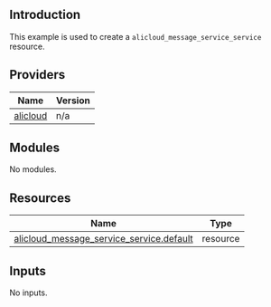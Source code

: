 ## Introduction

This example is used to create a `alicloud_message_service_service` resource.

<!-- BEGIN_TF_DOCS -->
## Providers

| Name | Version |
|------|---------|
| <a name="provider_alicloud"></a> [alicloud](#provider\_alicloud) | n/a |

## Modules

No modules.

## Resources

| Name | Type |
|------|------|
| [alicloud_message_service_service.default](https://registry.terraform.io/providers/aliyun/alicloud/latest/docs/resources/message_service_service) | resource |

## Inputs

No inputs.
<!-- END_TF_DOCS -->
